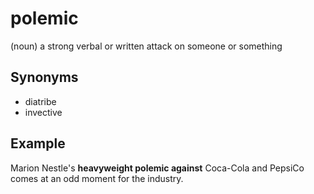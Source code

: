 # polemic

(noun) a strong verbal or written attack on someone or something

## Synonyms

+ diatribe
+ invective

## Example

Marion Nestle's **heavyweight polemic against** Coca-Cola and PepsiCo comes at an odd moment for the industry.
